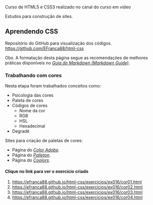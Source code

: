 Curso de HTML5 e CSS3 realizado no canal do curso em vídeo

 Estudos para construção de sites.

## Aprendendo CSS
Repositório do GitHub para visualização dos códigos.
<https://github.com/EFranca88/html-css>


Obs. A formatação desta página segue as recomendações de melhores práticas disponíveis no *[Guia do Markdown (Markdown Guide)](https://color.adobe.com/pt/create/color-wheel)*.


### Trabalhando com cores
Nesta etapa foram trabalhados conceitos como:
- Psicologia das cores
- Paleta de cores
- Códigos de cores
  - Nome da cor
  - RGB
  - HSL
  - Hexadecimal
- Degradê

Sites para criação de paletas de cores:
- Página do *[Color Adobe](https://color.adobe.com/pt/create/color-wheel)*.
- Página do *[Palleton](https://paletton.com/#uid=1000u0kllllaFw0g0qFqFg0w0aF)*.
- Página do *[Coolors](https://coolors.co/6b2737-e08e45-f8f4a6-bdf7b7-3943b7)*.

#### Clique no link para ver o exercício criado
1. <https://efranca88.github.io/html-css/exercicios/ex016/cor01.html>
2. <https://efranca88.github.io/html-css/exercicios/ex016/cor02.html>
3. <https://efranca88.github.io/html-css/exercicios/ex016/cor03.html>
4. <https://efranca88.github.io/html-css/exercicios/ex016/cor04.html>


